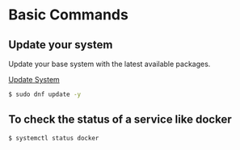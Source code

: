 # Basic Commands

## Update your system

Update your base system with the latest available packages.

[Update System](https://access.redhat.com/articles/11258)

```bash
$ sudo dnf update -y
```


## To check the status of a service like docker

```bash
$ systemctl status docker
```